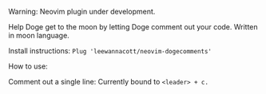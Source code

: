 Warning: Neovim plugin under development. 

Help Doge get to the moon by letting Doge comment out your code. Written in moon language.

Install instructions:
`Plug 'leewannacott/neovim-dogecomments'`

How to use:

Comment out a single line:
Currently bound to `<leader> + c.`
